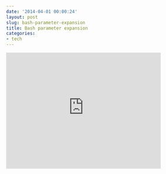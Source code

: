 ```yaml
---
date: '2014-04-01 00:00:24'
layout: post
slug: bash-parameter-expansion
title: Bash parameter expansion
categories:
- tech
---
```


<iframe width="420" height="315" src="http://www.youtube.com/embed/82ESpisUh3Q" frameborder="0" allowfullscreen></iframe>
